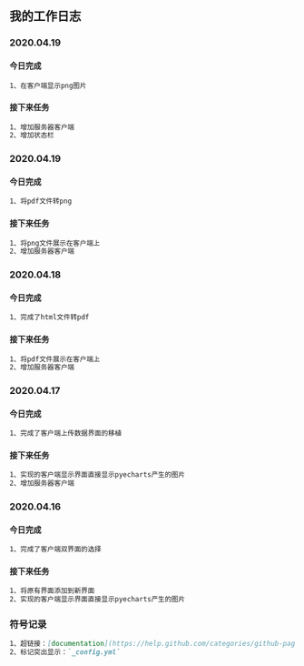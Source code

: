 ## 我的工作日志
### 2020.04.19
#### 今日完成
```markdown
1、在客户端显示png图片
```
#### 接下来任务
```markdown
1、增加服务器客户端
2、增加状态栏
```
### 2020.04.19
#### 今日完成
```markdown
1、将pdf文件转png
```
#### 接下来任务
```markdown
1、将png文件展示在客户端上
2、增加服务器客户端
```
### 2020.04.18
#### 今日完成
```markdown
1、完成了html文件转pdf
```
#### 接下来任务
```markdown
1、将pdf文件展示在客户端上
2、增加服务器客户端
```
### 2020.04.17
#### 今日完成
```markdown
1、完成了客户端上传数据界面的移植
```
#### 接下来任务
```markdown
1、实现的客户端显示界面直接显示pyecharts产生的图片
2、增加服务器客户端
```
### 2020.04.16
#### 今日完成
```markdown
1、完成了客户端双界面的选择
```
#### 接下来任务
```markdown
1、将原有界面添加到新界面
2、实现的客户端显示界面直接显示pyecharts产生的图片
```
### 符号记录
```markdown
1、超链接：[documentation](https://help.github.com/categories/github-pages-basics/)
2、标记突出显示：`_config.yml`
```
